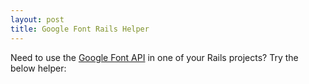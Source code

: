 ```yaml
---
layout: post
title: Google Font Rails Helper
---
```


Need to use the [Google Font API](http://code.google.com/webfonts) in
one of your Rails projects? Try the below helper:

<script src="http://gist.github.com/474708.js?file=google_font_helper.rb"></script>
 
